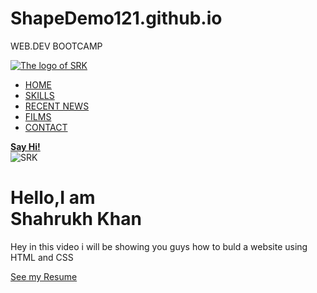 # ShapeDemo121.github.io
WEB.DEV BOOTCAMP
<!DOCTYPE HTML>
<head>
<meta charaset="utf-8">
<link href="style.css" rel="stylesheet" type="text/css">
</head>
<body>
<section id="main">
<nav>
<a href="file:///C:/Users/ADITHI/OneDrive/Desktop/index.html" class="logo" ><img src="https://ih1.redbubble.net/image.263045882.6131/flat,750x1000,075,t.u2.jpg" alt="The logo of SRK"></a>
<span class="menu-space"></span>
<ul class="menu">
<li><a href="file:///C:/Users/ADITHI/OneDrive/Desktop/index.html">HOME</a></li>
<li><a href="https://sudarshanpurohit.com/shahrukh-khan-qualities/">SKILLS</a></li>
<li><a href="https://www.filmibeat.com/celebs/shahrukh-khan/upcoming-movies.html">RECENT NEWS</a></li>
<li><a href="https://srscreations.com/shahrukh-khan-all-movies-list/#:~:text=1%20Deewana.%20This%20was%20the%20debut%20movie%20of,is%20the%20Sixth%20Film%20of%20Shahrukh%20Khan.%20">FILMS</a></li>
<li><a href="https://celebritymanagercontact.blogspot.com/2019/09/official-contact-shahrukh-khan-number91.html">CONTACT</a></li>
</ul>
<a href="https://wonderfulmumbai.com/photo-of-mannat-shahrukh-khans-house-at-bandra-mumbai/" class="hey" ><strong>Say Hi!</strong></a>
</nav>
</section>
<div class="content">
<div class="image" >
<img src="https://th.bing.com/th/id/R7ef37459d7a87897e9d8dbf89f6e5da0?rik=sQvdsoY7b8Z9EA&riu=http%3a%2f%2f2.bp.blogspot.com%2f-seSoV0_4kZA%2fUrYQB4W5ZpI%2fAAAAAAAADuM%2ff5UFI4rZZQ8%2fs1600%2fshahrukh-khan2344.jpg&ehk=xObF2Shvb9Gyj9qV9j96%2fx8GCUdlTzOZy0%2bPS8RzLhw%3d&risl=&pid=ImgRaw" alt="SRK" >
</div>
<div class="main-text">
<h1>Hello,I am <br>Shahrukh Khan</h1>
<p>Hey in this video i will be showing you guys how to buld a website using HTML and CSS</p>
<a href="https://www.imdb.com/name/nm0451321/" class="resume-btn">See my Resume</a>
</div>
</body>
</html>
